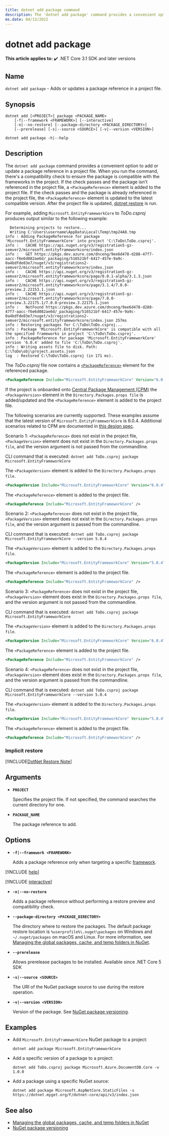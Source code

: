 ```yaml
---
title: dotnet add package command
description: The 'dotnet add package' command provides a convenient option to add a NuGet package reference to a project.
ms.date: 04/13/2022
---
```

# dotnet add package

**This article applies to:** ✔️ .NET Core 3.1 SDK and later versions

## Name

`dotnet add package` - Adds or updates a package reference in a project file.

## Synopsis

```dotnetcli
dotnet add [<PROJECT>] package <PACKAGE_NAME>
    [-f|--framework <FRAMEWORK>] [--interactive]
    [-n|--no-restore] [--package-directory <PACKAGE_DIRECTORY>]
    [--prerelease] [-s|--source <SOURCE>] [-v|--version <VERSION>]

dotnet add package -h|--help
```

## Description

The `dotnet add package` command provides a convenient option to add or update a package reference in a project file. When you run the command, there's a compatibility check to ensure the package is compatible with the frameworks in the project. If the check passes and the package isn't referenced in the project file, a `<PackageReference>` element is added to the project file. If the check passes and the package is already referenced in the project file, the `<PackageReference>` element is updated to the latest compatible version. After the project file is updated, [dotnet restore](dotnet-restore.md) is run.

For example, adding `Microsoft.EntityFrameworkCore` to *ToDo.csproj* produces output similar to the following example:

```console
  Determining projects to restore...
  Writing C:\Users\username\AppData\Local\Temp\tmp24A8.tmp
info : Adding PackageReference for package 'Microsoft.EntityFrameworkCore' into project 'C:\ToDo\ToDo.csproj'.
info :   CACHE https://api.nuget.org/v3/registration5-gz-semver2/microsoft.entityframeworkcore/index.json
info :   GET https://pkgs.dev.azure.com/dnceng/9ee6d478-d288-47f7-aacc-f6e6d082ae6d/_packaging/516521bf-6417-457e-9a9c-0a4bdfde03e7/nuget/v3/registrations2-semver2/microsoft.entityframeworkcore/index.json
info :   CACHE https://api.nuget.org/v3/registration5-gz-semver2/microsoft.entityframeworkcore/page/0.0.1-alpha/3.1.3.json
info :   CACHE https://api.nuget.org/v3/registration5-gz-semver2/microsoft.entityframeworkcore/page/3.1.4/7.0.0-preview.2.22153.1.json
info :   CACHE https://api.nuget.org/v3/registration5-gz-semver2/microsoft.entityframeworkcore/page/7.0.0-preview.3.22175.1/7.0.0-preview.3.22175.1.json
info :   NotFound https://pkgs.dev.azure.com/dnceng/9ee6d478-d288-47f7-aacc-f6e6d082ae6d/_packaging/516521bf-6417-457e-9a9c-0a4bdfde03e7/nuget/v3/registrations2-semver2/microsoft.entityframeworkcore/index.json 257ms
info : Restoring packages for C:\ToDo\ToDo.csproj...
info : Package 'Microsoft.EntityFrameworkCore' is compatible with all the specified frameworks in project 'C:\ToDo\ToDo.csproj'.
info : PackageReference for package 'Microsoft.EntityFrameworkCore' version '6.0.4' added to file 'C:\ToDo\ToDo.csproj'.
info : Writing assets file to disk. Path: C:\ToDo\obj\project.assets.json
log  : Restored C:\ToDo\ToDo.csproj (in 171 ms).
```

The *ToDo.csproj* file now contains a [`<PackageReference>`](/nuget/consume-packages/package-references-in-project-files) element for the referenced package.

```xml
<PackageReference Include="Microsoft.EntityFrameworkCore" Version="6.0.4" />
```

If the project is onboarded onto [Central Package Management (CPM)](https://devblogs.microsoft.com/nuget/introducing-central-package-management/) the `<PackageVersion>` element in the `Directory.Packages.props file` is added/updated and the `<PackageReference>` element is added to the project file.

The following scenarios are currently supported. These examples assume that the latest version of `Microsoft.EntityFrameworkCore` is 6.0.4. Additional scenarios related to CPM are documented in [this design spec](https://github.com/NuGet/Home/pull/11915).

Scenario 1: `<PackageReference>` does not exist in the project file, `<PackageVersion>` element does not exist in the `Directory.Packages.props file`, and the version argument is not passed from the commandline.

  CLI command that is executed: `dotnet add ToDo.csproj package Microsoft.EntityFrameworkCore`

  The `<PackageVersion>` element is added to the `Directory.Packages.props file`.

  ```xml
  <PackageVersion Include="Microsoft.EntityFrameworkCore" Version="6.0.4" />
  ```

  The `<PackageReference>` element is added to the project file.

  ```xml
  <PackageReference Include="Microsoft.EntityFrameworkCore" />
  ```

Scenario 2: `<PackageReference>` does not exist in the project file, `<PackageVersion>` element does not exist in the `Directory.Packages.props file`, and the version argument is passed from the commandline.

  CLI command that is executed: `dotnet add ToDo.csproj package Microsoft.EntityFrameworkCore --version 5.0.4`

  The `<PackageVersion>` element is added to the `Directory.Packages.props file`.

  ```xml
  <PackageVersion Include="Microsoft.EntityFrameworkCore" Version="5.0.4" />
  ```

  The `<PackageReference>` element is added to the project file.

  ```xml
  <PackageReference Include="Microsoft.EntityFrameworkCore" />
  ```

Scenario 3: `<PackageReference>` does not exist in the project file, `<PackageVersion>` element does exist in the `Directory.Packages.props file`, and the version argument is not passed from the commandline.

  CLI command that is executed: `dotnet add ToDo.csproj package Microsoft.EntityFrameworkCore`

  The `<PackageVersion>` element is added to the `Directory.Packages.props file`.

  ```xml
  <PackageVersion Include="Microsoft.EntityFrameworkCore" Version="6.0.4" />
  ```

The `<PackageReference>` element is added to the project file.

  ```xml
  <PackageReference Include="Microsoft.EntityFrameworkCore" />
  ```

Scenario 4: `<PackageReference>` does not exist in the project file, `<PackageVersion>` element does exist in the `Directory.Packages.props file`, and the version argument is passed from the commandline.

  CLI command that is executed: `dotnet add ToDo.csproj package Microsoft.EntityFrameworkCore --version 5.0.4`

  The `<PackageVersion>` element is added to the `Directory.Packages.props file`.

  ```xml
  <PackageVersion Include="Microsoft.EntityFrameworkCore" Version="5.0.4" />
  ```
  The `<PackageReference>` element is added to the project file.

  ```xml
  <PackageReference Include="Microsoft.EntityFrameworkCore" />
  ```

### Implicit restore

[!INCLUDE[DotNet Restore Note](../../../includes/dotnet-restore-note.md)]

## Arguments

- **`PROJECT`**

  Specifies the project file. If not specified, the command searches the current directory for one.

- **`PACKAGE_NAME`**

  The package reference to add.

## Options

<!-- markdownlint-disable MD012 -->

- **`-f|--framework <FRAMEWORK>`**

  Adds a package reference only when targeting a specific [framework](../../standard/frameworks.md).

[!INCLUDE [help](../../../includes/cli-help.md)]

[!INCLUDE [interactive](../../../includes/cli-interactive.md)]

- **`-n|--no-restore`**

  Adds a package reference without performing a restore preview and compatibility check.

- **`--package-directory <PACKAGE_DIRECTORY>`**

  The directory where to restore the packages. The default package restore location is `%userprofile%\.nuget\packages` on Windows and `~/.nuget/packages` on macOS and Linux. For more information, see [Managing the global packages, cache, and temp folders in NuGet](/nuget/consume-packages/managing-the-global-packages-and-cache-folders).

- **`--prerelease`**

  Allows prerelease packages to be installed. Available since .NET Core 5 SDK

- **`-s|--source <SOURCE>`**

  The URI of the NuGet package source to use during the restore operation.

- **`-v|--version <VERSION>`**

  Version of the package. See [NuGet package versioning](/nuget/reference/package-versioning).

## Examples

- Add `Microsoft.EntityFrameworkCore` NuGet package to a project:

  ```dotnetcli
  dotnet add package Microsoft.EntityFrameworkCore
  ```

- Add a specific version of a package to a project:

  ```dotnetcli
  dotnet add ToDo.csproj package Microsoft.Azure.DocumentDB.Core -v 1.0.0
  ```

- Add a package using a specific NuGet source:

  ```dotnetcli
  dotnet add package Microsoft.AspNetCore.StaticFiles -s https://dotnet.myget.org/F/dotnet-core/api/v3/index.json
  ```

## See also

- [Managing the global packages, cache, and temp folders in NuGet](/nuget/consume-packages/managing-the-global-packages-and-cache-folders)
- [NuGet package versioning](/nuget/reference/package-versioning)
